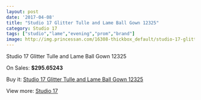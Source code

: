 ```yaml
---
layout: post
date: '2017-04-08'
title: "Studio 17 Glitter Tulle and Lame Ball Gown 12325"
category: Studio 17
tags: ["studio","lame","evening","prom","brand"]
image: http://img.princessan.com/16308-thickbox_default/studio-17-glitter-tulle-and-lame-ball-gown-12325.jpg
---
```

Studio 17 Glitter Tulle and Lame Ball Gown 12325

On Sales: **$295.65243**
<a href="https://www.princessan.com/en/studio-17/7693-studio-17-glitter-tulle-and-lame-ball-gown-12325.html"><amp-img layout="responsive" width="600" height="600" src="//img.princessan.com/16308-thickbox_default/studio-17-glitter-tulle-and-lame-ball-gown-12325.jpg" alt="Studio 17 Glitter Tulle and Lame Ball Gown 12325 0" /></a>
<a href="https://www.princessan.com/en/studio-17/7693-studio-17-glitter-tulle-and-lame-ball-gown-12325.html"><amp-img layout="responsive" width="600" height="600" src="//img.princessan.com/16309-thickbox_default/studio-17-glitter-tulle-and-lame-ball-gown-12325.jpg" alt="Studio 17 Glitter Tulle and Lame Ball Gown 12325 1" /></a>

Buy it: [Studio 17 Glitter Tulle and Lame Ball Gown 12325](https://www.princessan.com/en/studio-17/7693-studio-17-glitter-tulle-and-lame-ball-gown-12325.html "Studio 17 Glitter Tulle and Lame Ball Gown 12325")

View more: [Studio 17](https://www.princessan.com/en/62-studio-17 "Studio 17")